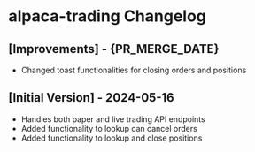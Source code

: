 # alpaca-trading Changelog

## [Improvements] - {PR_MERGE_DATE}

- Changed toast functionalities for closing orders and positions

## [Initial Version] - 2024-05-16

- Handles both paper and live trading API endpoints
- Added functionality to lookup can cancel orders
- Added functionality to lookup and close positions
